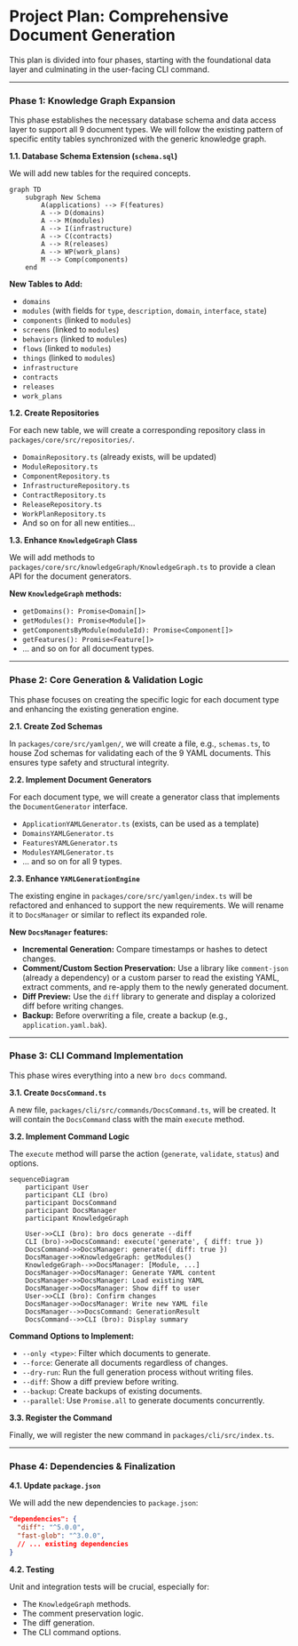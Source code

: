 # Project Plan: Comprehensive Document Generation

This plan is divided into four phases, starting with the foundational data layer and culminating in the user-facing CLI command.

---

### **Phase 1: Knowledge Graph Expansion**

This phase establishes the necessary database schema and data access layer to support all 9 document types. We will follow the existing pattern of specific entity tables synchronized with the generic knowledge graph.

**1.1. Database Schema Extension (`schema.sql`)**

We will add new tables for the required concepts.

```mermaid
graph TD
    subgraph New Schema
        A(applications) --> F(features)
        A --> D(domains)
        A --> M(modules)
        A --> I(infrastructure)
        A --> C(contracts)
        A --> R(releases)
        A --> WP(work_plans)
        M --> Comp(components)
    end
```

**New Tables to Add:**

- `domains`
- `modules` (with fields for `type`, `description`, `domain`, `interface`, `state`)
- `components` (linked to `modules`)
- `screens` (linked to `modules`)
- `behaviors` (linked to `modules`)
- `flows` (linked to `modules`)
- `things` (linked to `modules`)
- `infrastructure`
- `contracts`
- `releases`
- `work_plans`

**1.2. Create Repositories**

For each new table, we will create a corresponding repository class in `packages/core/src/repositories/`.

- `DomainRepository.ts` (already exists, will be updated)
- `ModuleRepository.ts`
- `ComponentRepository.ts`
- `InfrastructureRepository.ts`
- `ContractRepository.ts`
- `ReleaseRepository.ts`
- `WorkPlanRepository.ts`
- And so on for all new entities...

**1.3. Enhance `KnowledgeGraph` Class**

We will add methods to `packages/core/src/knowledgeGraph/KnowledgeGraph.ts` to provide a clean API for the document generators.

**New `KnowledgeGraph` methods:**

- `getDomains(): Promise<Domain[]>`
- `getModules(): Promise<Module[]>`
- `getComponentsByModule(moduleId): Promise<Component[]>`
- `getFeatures(): Promise<Feature[]>`
- ... and so on for all document types.

---

### **Phase 2: Core Generation & Validation Logic**

This phase focuses on creating the specific logic for each document type and enhancing the existing generation engine.

**2.1. Create Zod Schemas**

In `packages/core/src/yamlgen/`, we will create a file, e.g., `schemas.ts`, to house Zod schemas for validating each of the 9 YAML documents. This ensures type safety and structural integrity.

**2.2. Implement Document Generators**

For each document type, we will create a generator class that implements the `DocumentGenerator` interface.

- `ApplicationYAMLGenerator.ts` (exists, can be used as a template)
- `DomainsYAMLGenerator.ts`
- `FeaturesYAMLGenerator.ts`
- `ModulesYAMLGenerator.ts`
- ... and so on for all 9 types.

**2.3. Enhance `YAMLGenerationEngine`**

The existing engine in `packages/core/src/yamlgen/index.ts` will be refactored and enhanced to support the new requirements. We will rename it to `DocsManager` or similar to reflect its expanded role.

**New `DocsManager` features:**

- **Incremental Generation:** Compare timestamps or hashes to detect changes.
- **Comment/Custom Section Preservation:** Use a library like `comment-json` (already a dependency) or a custom parser to read the existing YAML, extract comments, and re-apply them to the newly generated document.
- **Diff Preview:** Use the `diff` library to generate and display a colorized diff before writing changes.
- **Backup:** Before overwriting a file, create a backup (e.g., `application.yaml.bak`).

---

### **Phase 3: CLI Command Implementation**

This phase wires everything into a new `bro docs` command.

**3.1. Create `DocsCommand.ts`**

A new file, `packages/cli/src/commands/DocsCommand.ts`, will be created. It will contain the `DocsCommand` class with the main `execute` method.

**3.2. Implement Command Logic**

The `execute` method will parse the action (`generate`, `validate`, `status`) and options.

```mermaid
sequenceDiagram
    participant User
    participant CLI (bro)
    participant DocsCommand
    participant DocsManager
    participant KnowledgeGraph

    User->>CLI (bro): bro docs generate --diff
    CLI (bro)->>DocsCommand: execute('generate', { diff: true })
    DocsCommand->>DocsManager: generate({ diff: true })
    DocsManager->>KnowledgeGraph: getModules()
    KnowledgeGraph-->>DocsManager: [Module, ...]
    DocsManager->>DocsManager: Generate YAML content
    DocsManager->>DocsManager: Load existing YAML
    DocsManager->>DocsManager: Show diff to user
    User->>CLI (bro): Confirm changes
    DocsManager->>DocsManager: Write new YAML file
    DocsManager-->>DocsCommand: GenerationResult
    DocsCommand-->>CLI (bro): Display summary
```

**Command Options to Implement:**

- `--only <type>`: Filter which documents to generate.
- `--force`: Generate all documents regardless of changes.
- `--dry-run`: Run the full generation process without writing files.
- `--diff`: Show a diff preview before writing.
- `--backup`: Create backups of existing documents.
- `--parallel`: Use `Promise.all` to generate documents concurrently.

**3.3. Register the Command**

Finally, we will register the new command in `packages/cli/src/index.ts`.

---

### **Phase 4: Dependencies & Finalization**

**4.1. Update `package.json`**

We will add the new dependencies to `package.json`:

```json
"dependencies": {
  "diff": "^5.0.0",
  "fast-glob": "^3.0.0",
  // ... existing dependencies
}
```

**4.2. Testing**

Unit and integration tests will be crucial, especially for:

- The `KnowledgeGraph` methods.
- The comment preservation logic.
- The diff generation.
- The CLI command options.
